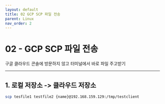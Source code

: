 ```yaml
---
layout: default
title: 02 GCP SCP 파일 전송
parent: Linux
nav_order: 2
---
```


# 02 - GCP SCP 파일 전송
구글 클라우드 콘솔에 방문하지 않고 터미널에서 바로 파일 주고받기
<hr>

## 1. 로컬 저장소 -> 클라우드 저장소

```bash
scp tesfile1 testfile2 {name}@192.168.159.129:/tmp/testclient
```